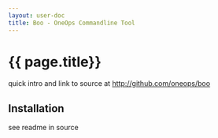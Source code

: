 ```yaml
---
layout: user-doc
title: Boo - OneOps Commandline Tool
---
```


# {{ page.title}} 

quick intro and link to source at http://github.com/oneops/boo

## Installation

see readme in source

